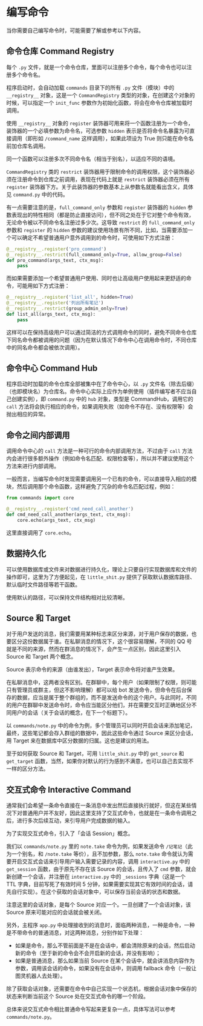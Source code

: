 # 编写命令

当你需要自己编写命令时，可能需要了解或参考以下内容。

## 命令仓库 Command Registry

每个 `.py` 文件，就是一个命令仓库，里面可以注册多个命令，每个命令也可以注册多个命令名。

程序启动时，会自动加载 `commands` 目录下的所有 `.py` 文件（模块）中的 `__registry__` 对象，这是一个 `CommandRegistry` 类型的对象，在创建这个对象的时候，可以指定一个 `init_func` 参数作为初始化函数，将会在命令仓库被加载时调用。

使用 `__registry__` 对象的 `register` 装饰器可用来将一个函数注册为一个命令，装饰器的一个必填参数为命令名，可选参数 `hidden` 表示是否将命令名暴露为可直接调用（即形如 `/command_name` 这样调用），如果此项设为 True 则只能在命令名前加仓库名调用。

同一个函数可以注册多次不同命令名（相当于别名），以适应不同的语境。

`CommandRegistry` 类的 `restrict` 装饰器用于限制命令的调用权限，这个装饰器必须在注册命令到仓库之前调用，表现在代码上就是 `restrict` 装饰器必须在所有 `register` 装饰器下方。关于此装饰器的参数基本上从参数名就能看出含义，具体见 `command.py` 中的代码。

有一点需要注意的是，`full_command_only` 参数和 `register` 装饰器的 `hidden` 参数表现出的特性相同（都是防止直接访问），但不同之处在于它对整个命令有效，无论命令被以不同命令名注册过多少次。这导致 `restrict` 的 `full_command_only` 参数和 `register` 的 `hidden` 参数的建议使用场景有所不同，比如，当需要添加一个可以确定不希望普通用户意外调用到的命令时，可使用如下方式注册：

```python
@__registry__.register('pro_command')
@__registry__.restrict(full_command_only=True, allow_group=False)
def pro_command(args_text, ctx_msg):
    pass
```

而如果需要添加一个希望普通用户使用、同时也让高级用户使用起来更舒适的命令，可能用如下方式注册：

```python
@__registry__.register('list_all', hidden=True)
@__registry__.register('列出所有笔记')
@__registry__.restrict(group_admin_only=True)
def list_all(args_text, ctx_msg):
    pass
```

这样可以在保持高级用户可以通过简洁的方式调用命令的同时，避免不同命令仓库下同名命令都被调用的问题（因为在默认情况下命令中心在调用命令时，不同仓库中的同名命令都会被依次调用）。

## 命令中心 Command Hub

程序启动时加载的命令仓库全部被集中在了命令中心，以 `.py` 文件名（除去后缀）（也即模块名）为仓库名。命令中心实际上应作为单例使用（插件编写者不应当自己创建实例），即 `command.py` 中的 `hub` 对象，类型是 CommandHub，调用它的 `call` 方法将会执行相应的命令，如果调用失败（如命令不存在、没有权限等）会抛出相应的异常。

## 命令之间内部调用

调用命令中心的 `call` 方法是一种可行的命令内部调用方法，不过由于 `call` 方法内会进行很多额外操作（例如命令名匹配、权限检查等），所以并不建议使用这个方法来进行内部调用。

一般而言，当编写命令时发现需要调用另一个已有的命令，可以直接导入相应的模块，然后调用那个命令函数，这样避免了冗杂的命令名匹配过程，例如：

```python
from commands import core

@__registry__.register('cmd_need_call_another')
def cmd_need_call_another(args_text, ctx_msg):
    core.echo(args_text, ctx_msg)
```

这里直接调用了 `core.echo`。

## 数据持久化

可以使用数据库或文件来对数据进行持久化，理论上只要自行实现数据库和文件的操作即可，这里为了方便起见，在 `little_shit.py` 提供了获取默认数据库路径、默认临时文件路径等若干函数。

使用默认的路径，可以保持文件结构相对比较清晰。

## Source 和 Target

对于用户发送的消息，我们需要用某种标志来区分来源，对于用户保存的数据，也要区分这份数据属于谁。在私聊消息的情况下，这个很容易理解，不同的 QQ 号就是不同的来源，然而在群消息的情况下，会产生一点区别，因此这里引入 Source 和 Target 两个概念。

Source 表示命令的来源（由谁发出），Target 表示命令将对谁产生效果。

在私聊消息中，这两者没有区别。在群聊中，每个用户（如果限制了权限，则可能只有管理员或群主，但这不影响理解）都可以给 bot 发送命令，但命令在后台保存的数据，应当是属于整个群组的，而不是发送命令的这个用户。与此同时，不同的用户在群聊中发送命令时，命令应当能区分他们，并在需要交互时正确地区分不同用户的会话（关于会话的概念，在下一个标题下）。

以 `commands/note.py` 中的命令为例，多个管理员可以同时开启会话来添加笔记，最终，这些笔记都会存入群组的数据中，因此这些命令通过 Source 来区分会话，用 Target 来在数据库中区分数据的归属。这也是建议的用法。

至于如何获取 Source 和 Target，可用 `little_shit.py` 中的 `get_source` 和 `get_target` 函数，当然，如果你对默认的行为感到不满意，也可以自己去实现不一样的区分方法。

## 交互式命令 Interactive Command

通常我们会希望一条命令直接在一条消息中发出然后直接执行就好，但这在某些情况下对普通用户并不友好，因此这里支持了交互式命令，也就是在一条命令调用之后，进行多次后续互动，来引导用户完成数据的输入。

为了实现交互式命令，引入了「会话 Session」概念。

我们以 `commands/note.py` 里的 `note.take` 命令为例，如果发送命令 `/记笔记`（此为一个别名，和 `/note.take` 等价），且不加参数，那么 `note.take` 命令就认为需要开启交互式会话来引导用户输入需要记录的内容，调用 `interactive.py` 中的 `get_session` 函数，由于原先不存在该 Source 的会话，且传入了 `cmd` 参数，就会新创建一个会话，并注册在 `interactive.py` 中的 `_sessions` 字典（这是一个 TTL 字典，目前写死了有效时间 5 分钟，如果需要实现其它有效时间的会话，请先自行实现）。在这个获取的会话对象中，可以保存当前会话的状态和数据。

注意这里的会话对象，是每个 Source 对应一个。一旦创建了一个会话对象，该 Source 原来可能对应的会话就会被关闭。

另外，主程序 `app.py` 中处理接收到的消息时，面临两种消息，一种是命令，一种是不带命令的普通消息，对这两种消息，分别作如下处理：

- 如果是命令，那么不管前面是不是在会话中，都会清除原来的会话，然后启动新的命令（至于新的命令会不会开启新的会话，并没有影响）；
- 如果是普通消息，那么如果当前 Source 在某个会话中，就会讲消息内容作为参数，调用该会话的命令，如果没有在会话中，则调用 fallback 命令（一般让图灵机器人去处理）。

除了获取会话对象，还需要在命令中自己实现一个状态机，根据会话对象中保存的状态来判断当前这个 Source 处在交互式命令的哪一个阶段。

总体来说交互式命令相比普通命令写起来更复杂一点，具体写法可以参考 `commands/note.py`。

